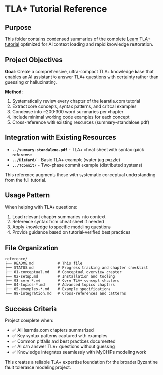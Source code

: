# TLA+ Tutorial Reference

## Purpose

This folder contains condensed summaries of the complete [Learn TLA+ tutorial](https://learntla.com/) optimized for AI context loading and rapid knowledge restoration.

## Project Objectives

**Goal**: Create a comprehensive, ultra-compact TLA+ knowledge base that enables an AI assistant to answer TLA+ questions with certainty rather than guessing or hallucinating.

**Method**: 
1. Systematically review every chapter of the learntla.com tutorial
2. Extract core concepts, syntax patterns, and critical examples
3. Condense into ~200-300 word summaries per chapter
4. Include minimal working code examples for each concept
5. Cross-reference with existing resources (summary-standalone.pdf)

## Integration with Existing Resources

- **`../summary-standalone.pdf`** - TLA+ cheat sheet with syntax quick reference
- **`../DieHard/`** - Basic TLA+ example (water jug puzzle)
- **`../TCommit/`** - Two-phase commit example (distributed systems)

This reference augments these with systematic conceptual understanding from the full tutorial.

## Usage Pattern

When helping with TLA+ questions:
1. Load relevant chapter summaries into context
2. Reference syntax from cheat sheet if needed
3. Apply knowledge to specific modeling questions
4. Provide guidance based on tutorial-verified best practices

## File Organization

```
reference/
├── README.md           # This file
├── STATUS.md           # Progress tracking and chapter checklist
├── 01-conceptual.md    # Conceptual overview chapter
├── 02-setup.md         # Installation and tooling
├── 03-core-*.md        # Core TLA+ concept chapters
├── 04-topics-*.md      # Advanced topics chapters
├── 05-examples-*.md    # Example specifications
└── 99-integration.md   # Cross-references and patterns
```

## Success Criteria

Project complete when:
- ✅ All learntla.com chapters summarized
- ✅ Key syntax patterns captured with examples  
- ✅ Common pitfalls and best practices documented
- ✅ AI can answer TLA+ questions without guessing
- ✅ Knowledge integrates seamlessly with MyCHIPs modeling work

This creates a reliable TLA+ expertise foundation for the broader Byzantine fault tolerance modeling project. 